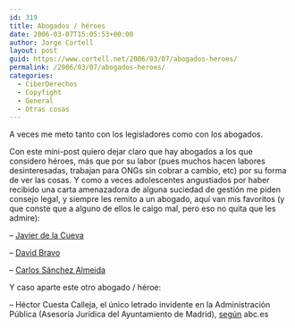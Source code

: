 ```yaml
---
id: 319
title: Abogados / héroes
date: 2006-03-07T15:05:53+00:00
author: Jorge Cortell
layout: post
guid: https://www.cortell.net/2006/03/07/abogados-heroes/
permalink: /2006/03/07/abogados-heroes/
categories:
  - CiberDerechos
  - Copyfight
  - General
  - Otras cosas
---
```

A veces me meto tanto con los legisladores como con los abogados.

Con este mini-post quiero dejar claro que hay abogados a los que considero héroes, más que por su labor (pues muchos hacen labores desinteresadas, trabajan para ONGs sin cobrar a cambio, etc) por su forma de ver las cosas. Y como a veces adolescentes angustiados por haber recibido una carta amenazadora de alguna suciedad de gestión me piden consejo legal, y siempre les remito a un abogado, aquí­ van mis favoritos (y que conste que a alguno de ellos le caigo mal, pero eso no quita que les admire):

– [Javier de la Cueva](https://www.derecho-internet.org/)

– [David Bravo](https://www.filmica.com/david_bravo)

– [Carlos Sánchez Almeida](https://www.tercerarepublica.com/)

Y caso aparte este otro abogado / héroe:

– Héctor Cuesta Calleja, el único letrado invidente en la Administración Pública (Asesorí­a Jurí­dica del Ayuntamiento de Madrid), [según](https://www.abc.es/abc/pg060307/prensa/noticias/Madrid/Madrid/200603/07/NAC-MAD-207.asp) abc.es